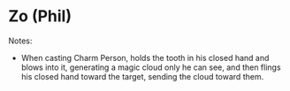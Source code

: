 # Zo (Phil)

Notes:
- When casting Charm Person, holds the tooth in his closed hand and blows into it, generating a magic cloud only he can see, and then flings his closed hand toward the target, sending the cloud toward them.
